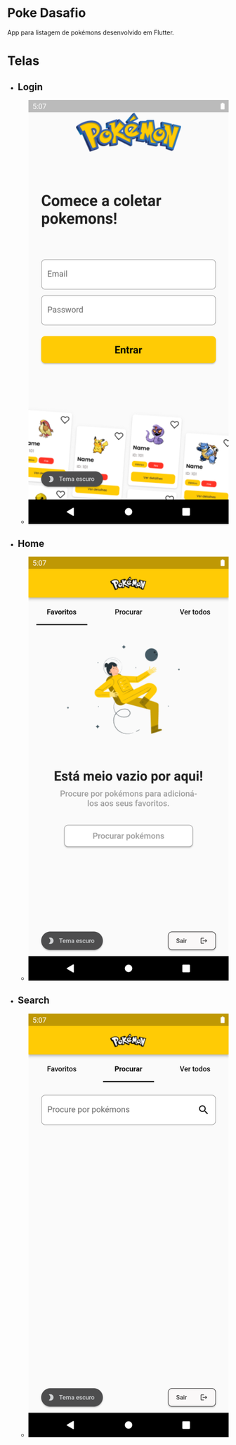 # Poke Dasafio

App para listagem de pokémons desenvolvido em Flutter.

# Telas

- ## Login
  - ![Login](./assets/readme/login.png)
  
- ## Home
  - ![Favoritos](./assets/readme/favoritos.png)
  
- ## Search
  - ![Search](./assets/readme/pesquisa.png)  

